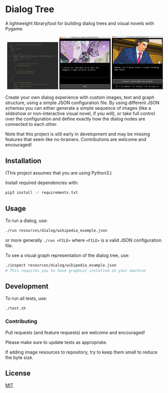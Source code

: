 # Dialog Tree

A lightweight library/tool for building dialog trees and visual novels with Pygame.

<p align="middle">
    <img src="https://github.com/JonathanMurray/dialog-tree-py/blob/master/screenshots/screenshot_wikipedia_json.png" width="32%" />
    <img src="https://github.com/JonathanMurray/dialog-tree-py/blob/master/screenshots/screenshot_dragonball.png" width="32%" />
    <img src="https://github.com/JonathanMurray/dialog-tree-py/blob/master/screenshots/screenshot_wikipedia_example.png" width="32%" />
</p>

Create your own dialog experience with custom images, text and graph structure, using a simple
JSON configuration file. By using different JSON schemas you can either generate a simple sequence
of images (like a slideshow or non-interactive visual novel, if you will), or take full control over
the configuration and define exactly how the dialog nodes are connected to each other.

Note that this project is still early in development and may be missing features that seem like
no-brainers. Contributions are welcome and encouraged!

## Installation

(This project assumes that you are using Python3.) 

Install required dependencies with:

```bash
pip3 install -r requirements.txt
```

## Usage

To run a dialog, use:

```bash
./run resources/dialog/wikipedia_example.json
```

or more generally `./run <FILE>` where `<FILE>` is a valid JSON configuration file.

To see a visual graph representation of the dialog tree, use:

```bash
./inspect resources/dialog/wikipedia_example.json
# This requires you to have graphviz installed on your machine
```


## Development

To run all tests, use:

```bash
./test.sh
```

### Contributing

Pull requests (and feature requests) are welcome and encouraged!

Please make sure to update tests as appropriate.

If adding image resources to repository, try to keep them small to reduce the byte size.

## License
[MIT](LICENSE.txt)